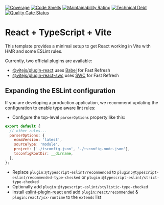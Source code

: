 [![Coverage](https://sonarcloud.io/api/project_badges/measure?project=juniorhamish_housework-ui&metric=coverage)](https://sonarcloud.io/summary/new_code?id=juniorhamish_housework-ui)
[![Code Smells](https://sonarcloud.io/api/project_badges/measure?project=juniorhamish_housework-ui&metric=code_smells)](https://sonarcloud.io/summary/new_code?id=juniorhamish_housework-ui)
[![Maintainability Rating](https://sonarcloud.io/api/project_badges/measure?project=juniorhamish_housework-ui&metric=sqale_rating)](https://sonarcloud.io/summary/new_code?id=juniorhamish_housework-ui)
[![Technical Debt](https://sonarcloud.io/api/project_badges/measure?project=juniorhamish_housework-ui&metric=sqale_index)](https://sonarcloud.io/summary/new_code?id=juniorhamish_housework-ui)
[![Quality Gate Status](https://sonarcloud.io/api/project_badges/measure?project=juniorhamish_housework-ui&metric=alert_status)](https://sonarcloud.io/summary/new_code?id=juniorhamish_housework-ui)

# React + TypeScript + Vite

This template provides a minimal setup to get React working in Vite with HMR and some ESLint rules.

Currently, two official plugins are available:

- [@vitejs/plugin-react](https://github.com/vitejs/vite-plugin-react/blob/main/packages/plugin-react/README.md) uses [Babel](https://babeljs.io/) for Fast Refresh
- [@vitejs/plugin-react-swc](https://github.com/vitejs/vite-plugin-react-swc) uses [SWC](https://swc.rs/) for Fast Refresh

## Expanding the ESLint configuration

If you are developing a production application, we recommend updating the configuration to enable type aware lint rules:

- Configure the top-level `parserOptions` property like this:

```js
export default {
  // other rules...
  parserOptions: {
    ecmaVersion: 'latest',
    sourceType: 'module',
    project: ['./tsconfig.json', './tsconfig.node.json'],
    tsconfigRootDir: __dirname,
  },
};
```

- Replace `plugin:@typescript-eslint/recommended` to `plugin:@typescript-eslint/recommended-type-checked` or `plugin:@typescript-eslint/strict-type-checked`
- Optionally add `plugin:@typescript-eslint/stylistic-type-checked`
- Install [eslint-plugin-react](https://github.com/jsx-eslint/eslint-plugin-react) and add `plugin:react/recommended` & `plugin:react/jsx-runtime` to the `extends` list
